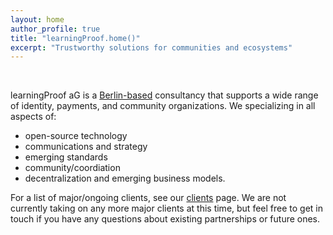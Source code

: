 ```yaml
---
layout: home
author_profile: true
title: "learningProof.home()"
excerpt: "Trustworthy solutions for communities and ecosystems"
---
```


<br>

learningProof aG is a [Berlin-based](/impressum/) consultancy that supports a wide range of identity, payments, and community organizations.  We specializing in all aspects of:
* open-source technology
* communications and strategy
* emerging standards 
* community/coordiation
* decentralization and emerging business models. 

For a list of major/ongoing clients, see our [clients](/clients/) page. We are not currently taking on any more major clients at this time, but feel free to get in touch if you have any questions about existing partnerships or future ones.
